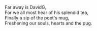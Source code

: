 Far away is DavidG,  
For we all most hear of his splendid tea,  
Finally a sip of the poet's mug,  
Freshening our souls, hearts and the pug.
